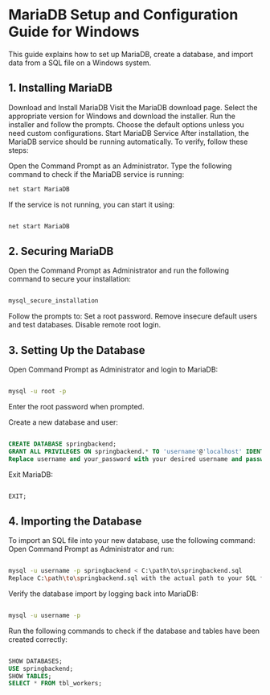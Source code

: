 # MariaDB Setup and Configuration Guide for Windows

This guide explains how to set up MariaDB, create a database, and import data from a SQL file on a Windows system.

## 1. Installing MariaDB

Download and Install MariaDB
Visit the MariaDB download page.
Select the appropriate version for Windows and download the installer.
Run the installer and follow the prompts. Choose the default options unless you need custom configurations.
Start MariaDB Service
After installation, the MariaDB service should be running automatically. To verify, follow these steps:

Open the Command Prompt as an Administrator.
Type the following command to check if the MariaDB service is running:

```bash
net start MariaDB

```

If the service is not running, you can start it using:

```bash

net start MariaDB

```

## 2. Securing MariaDB

Open the Command Prompt as Administrator and run the following command to secure your installation:

```bash

mysql_secure_installation
```

Follow the prompts to:
Set a root password.
Remove insecure default users and test databases.
Disable remote root login.

## 3. Setting Up the Database

Open Command Prompt as Administrator and login to MariaDB:

```bash

mysql -u root -p
```

Enter the root password when prompted.

Create a new database and user:

```sql

CREATE DATABASE springbackend;
GRANT ALL PRIVILEGES ON springbackend.* TO 'username'@'localhost' IDENTIFIED BY 'your_password';
Replace username and your_password with your desired username and password.
```

Exit MariaDB:

```sql

EXIT;
```

## 4. Importing the Database

To import an SQL file into your new database, use the following command: Open Command Prompt as Administrator and run:

```bash

mysql -u username -p springbackend < C:\path\to\springbackend.sql
Replace C:\path\to\springbackend.sql with the actual path to your SQL file.
```

Verify the database import by logging back into MariaDB:

```bash

mysql -u username -p
```

Run the following commands to check if the database and tables have been created correctly:

```sql

SHOW DATABASES;
USE springbackend;
SHOW TABLES;
SELECT * FROM tbl_workers;
```
